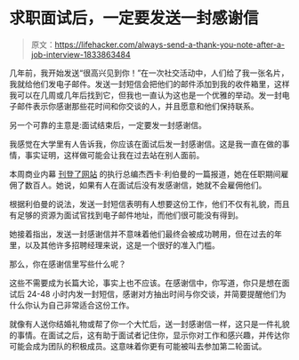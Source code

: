 # 求职面试后，一定要发送一封感谢信

> 原文：<https://lifehacker.com/always-send-a-thank-you-note-after-a-job-interview-1833863484>

几年前，我开始发送“很高兴见到你！”在一次社交活动中，人们给了我一张名片，我就给他们发电子邮件。发送一封短信会把他们的邮件添加到我的收件箱里，这样我可以在几周或几年后找到它，但我也一直认为这也是一个优雅的举动。发一封电子邮件表示你感谢那些花时间和你交谈的人，并且愿意和他们保持联系。



另一个可靠的主意是:面试结束后，一定要发一封感谢信。

我感觉在大学里有人告诉我，你应该在面试后发一封感谢信。这是我一直在做的事情，事实证明，这样做可能会让我在过去站在别人面前。

本周商业内幕 [刊登了网站](https://www.businessinsider.com/how-to-write-thank-you-email-after-job-interview-2019-4) 的执行总编杰西卡·利伯曼的一篇报道，她在任职期间雇佣了数百人。她说，如果有人在面试后没有发感谢信，她就不会雇佣他们。

根据利伯曼的说法，发送一封短信表明有人想要这份工作，他们不仅有礼貌，而且有足够的资源为面试官找到电子邮件地址，而他们很可能没有得到。

她接着指出，发送一封感谢信并不意味着他们最终会被成功聘用，但在过去的年里，以及其他许多招聘经理来说，这是一个很好的准入门槛。

那么，你在感谢信里写些什么呢？

这些不需要成为长篇大论，事实上也不应该。在感谢信中，你写道，你只是想在面试后 24-48 小时内发一封短信，感谢对方抽出时间与你交谈，并简要提醒他们为什么你认为自己非常适合这份工作。

就像有人送你结婚礼物或帮了你一个大忙后，送一封感谢信一样，这只是一件礼貌的事情。在面试之后，这有助于面试者记住你，显示你对工作和感兴趣，并传达你可能会成为团队的积极成员。这意味着你更有可能被叫去参加第二轮面试。